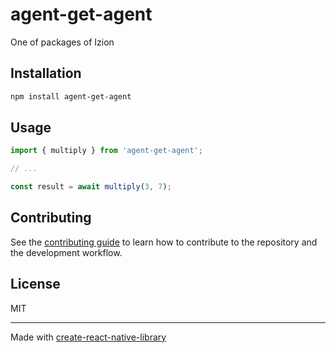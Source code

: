 # agent-get-agent

One of packages of Izion

## Installation

```sh
npm install agent-get-agent
```

## Usage

```js
import { multiply } from 'agent-get-agent';

// ...

const result = await multiply(3, 7);
```

## Contributing

See the [contributing guide](CONTRIBUTING.md) to learn how to contribute to the repository and the development workflow.

## License

MIT

---

Made with [create-react-native-library](https://github.com/callstack/react-native-builder-bob)

